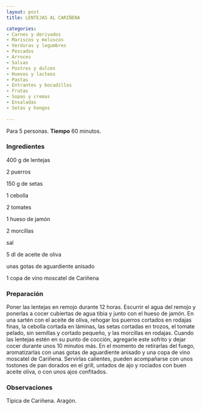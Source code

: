 ```yaml
---
layout: post
title: LENTEJAS AL CARIÑENA

categories:
- Carnes y derivados
- Mariscos y moluscos
- Verduras y legumbres
- Pescados
- Arroces
- Salsas
- Postres y dulces
- Huevos y lacteos
- Pastas
- Entrantes y bocadillos
- Frutas
- Sopas y cremas
- Ensaladas
- Setas y hongos
 
---
```

Para 5 personas.
<b>Tiempo</b> 60 minutos.

<h3>Ingredientes</h3>
400 g de lentejas

2 puerros

150 g de setas

1 cebolla

2 tomates

1 hueso de jamón

2 morcillas

sal

5 dl de aceite de oliva

unas gotas de aguardiente anisado

1 copa de vino moscatel de Cariñena

<h3>Preparación</h3>
Poner las lentejas en remojo durante 12 horas. Escurrir el agua del remojo y ponerlas a cocer cubiertas de agua tibia y junto con el hueso de jamón. En una sartén con el aceite de oliva, rehogar los puerros cortados en rodajas finas, la cebolla cortada en láminas, las setas cortadas en trozos, el tomate pelado, sin semillas y cortado pequeño, y las morcillas en rodajas. Cuando las lentejas estén en su punto de cocción, agregarle este sofrito y dejar cocer durante unos 10 minutos más. En el momento de retirarlas del fuego, aromatizarlas con unas gotas de aguardiente anisado y una copa de vino moscatel de Cariñena. Servirlas calientes, pueden acompañarse con unos tostones de pan dorados en el grill, untados de ajo y rociados con buen aceite oliva, o con unos ajos confitados.

<h3>Observaciones</h3>
Típica de Cariñena. Aragón.

